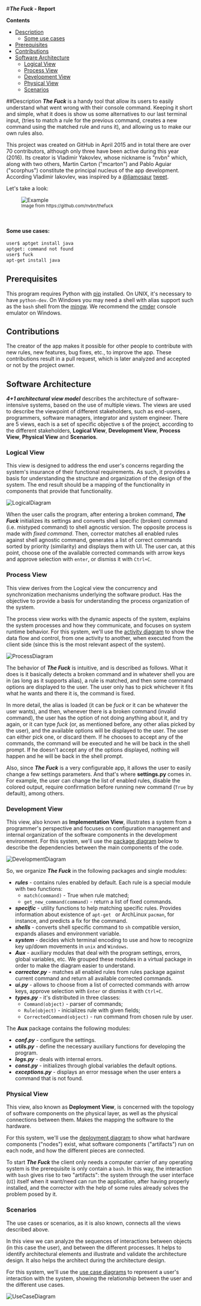 #**_The Fuck_ - Report**


**Contents**
- [Description](#description)
	- [Some use cases](#some-use-cases)
- [Prerequisites](#prerequisites)
- [Contributions](#contributions)
- [Software Architecture](#software-architecture)
	- [Logical View](#logical-view)
	- [Process View](#process-view)
	- [Development View](#development-view)
	- [Physical View](#physical-view)
	- [Scenarios](#scenarios)



##Description
_**The Fuck**_ is a handy tool that allow its users to easily understand what went wrong with their console command. Keeping it short and simple, what it does is show us some alternatives to our last terminal input, (tries to match a rule for the previous command, creates a new command using the matched rule and runs it), and allowing us to make our own rules also.

This project was created on GitHub in April 2015 and in total there are over 70 contributors, although only three have been active during this year (2016). Its creator is Vladimir Yakovlev, whose nickname is "nvbn" which, along with two others, Martin Carton ("mcarton") and Pablo Aguiar ("scorphus") constitute the principal nucleus of the app development. According Vladimir Iakovlev, was inspired by a [@liamosaur](https://twitter.com/liamosaur/) [tweet](https://twitter.com/liamosaur/status/506975850596536320).


Let's take a look:

<figure>
    <img src='https://raw.githubusercontent.com/nvbn/thefuck/master/example.gif' alt='Example' /><br>
  <sup>Image from https://github.com/nvbn/thefuck<sup>
</figure>
<br>

#### Some use cases:
```bash
user$ aptget install java
aptget: command not found
user$ fuck
apt-get install java
```

## Prerequisites
This program requires Python with [pip](https://pypi.python.org/pypi/pip) installed. On UNIX, it's necessary to have `python-dev`. On Windows you may need a shell with alias support such as the `bash` shell from the [mingw](www.mingw.org).
We recommend the [cmder](www.cmder.net) console emulator on Windows.


## Contributions
The creator of the app makes it possible for other people to contribute with new rules, new features, bug fixes, etc., to improve the app. These contributions result in a pull request, which is later analyzed and accepted or not by the project owner.


## Software Architecture
_**4+1 architectural view model**_ describes the architecture of software-intensive systems, based on the use of multiple views. The views are used to describe the viewpoint of different stakeholders, such as end-users, programmers, software managers, integrator and system engineer.
There are 5 views, each is a set of specific objective  s of the project, according to the different stakeholders, **Logical View**, **Development View**, **Process View**, **Physical View** and **Scenarios**.


### Logical View

This view is designed to address the end user's concerns regarding the system's insurance of their functional requirements. As such, it provides a basis for understanding the structure and organization of the design of the system. The end result should be a mapping of the functionality in components that provide that functionality. 

![LogicalDiagram](/ArchSW-docs/Diagrams/logical.png)

When the user calls the program, after entering a broken command, _**The Fuck**_ initializes its settings and converts shell specific (broken) command (i.e. mistyped command) to shell agnostic version. The opposite process is made with _fixed command_.
Then, corrector matches all enabled rules against shell agnostic command, generates a list of correct commands sorted by priority (similarity) and displays them with UI. The user can, at this point, choose one of the available corrected commands with arrow keys and approve selection with `enter`, or dismiss it with `Ctrl+C`.

### Process View

This view derives from the Logical view the concurrency and synchronization mechanisms underlying the software product. Has the objective to provide a basis for understanding the process organization of the system.

The process view works with the dynamic aspects of the system, explains the system processes and how they communicate, and focuses on system runtime behavior. For this system, we'll use the [activity diagram](http://www.agilemodeling.com/artifacts/activityDiagram.htm) to show the data flow and control, from one activity to another, when executed from the client side (since this is the most relevant aspect of the system).

![ProcessDiagram](/ArchSW-docs/Diagrams/process.png)

The behavior of _**The Fuck**_ is intuitive, and is described as follows. What it does is it basically detects a broken command and in whatever shell you are in (as long as it supports alias), a rule is matched, and then some command options are displayed to the user. The user only has to pick whichever it fits what he wants and there it is, the command is fixed.

In more detail, the alias is loaded (it can be _fuck_ or it can be whatever the user wants), and then, whenever there is a broken command (invalid command), the user has the option of not doing anything about it, and try again, or it can type _fuck_  (or, as mentioned before, any other alias picked by the user), and the available options will be displayed to the user. The user can either pick one, or discard them. If he chooses to accept any of the commands, the command will be executed and he will be back in the shell prompt. If he doesn't accept any of the options displayed, nothing will happen and he will be back in the shell prompt.

Also, since _**The Fuck**_ is a very configurable app, it allows the user to easily change a few settings parameters. And that's where **settings.py** comes in. For example, the user can change the list of enabled rules, disable the colored output, require confirmation before running new command (`True` by default), among others. 


### Development View

This view, also known as **Implementation View**, illustrates a system from a programmer's perspective and focuses on configuration management and internal organization of the software components in the development environment. For this system, we'll use the [package diagram](http://www.agilemodeling.com/artifacts/packageDiagram.htm) below to describe the dependencies between the main components of the code.

![DevelopmentDiagram](/ArchSW-docs/Diagrams/PackageDiagram.png)

So, we organize _**The Fuck**_ in the following packages and single modules:
  - **_rules_** - contains rules enabled by default. Each rule is a special module with two functions:
    * `match(command)` - True when rule matched;
    * `get_new_command(command)` - return a list of fixed commands.
  - **_specific_** - utility functions to help matching specific rules. Provides information about existence of `apt-get ` or ArchLinux `pacman`, for instance, and predicts a fix for the command.
  - **_shells_** - converts shell specific command to `sh` compatible version, expands aliases and environment variable.
  - **_system_** - decides which terminal encoding to use and how to recognize key up/down movements in `unix` and `Windows`.
  - **_Aux_** - auxiliary modules that deal with the program settings, errors, global variables, etc. We grouped these modules in a virtual package in order to make the diagram easier to understand.
  - **_corrector.py_** - matches all enabled rules from rules package against current command and return all available corrected commands. 
  - **_ui.py_** - allows to choose from a list of corrected commands with arrow keys, approve selection with `Enter` or dismiss it with `Ctrl+C`. 
  - **_types.py_** - it's distributed in three classes:
    * `Command(object)` - parser of commands;
    * `Rule(object)` - inicializes rule with given fields;
    * `CorrectedCommand(object)` - run command from chosen rule by user.

The **Aux** package contains the following modules:
  - **_conf.py_** - configure the settings.
  - **_utils.py_** - define the necessary auxiliary functions for developing the program.
  - **_logs.py_** - deals with internal errors.
  - **_const.py_** - initializes through global variables the default options.
  - **_exceptions.py_** - displays an error message when the user enters a command that is not found.


### Physical View

This view, also known as **Deployment View**, is concerned with the topology of software components on the physical layer, as well as the physical connections between them. Makes the mapping the software to the hardware.

For this system, we'll use the [deployment diagram](http://www.agilemodeling.com/artifacts/deploymentDiagram.htm) to show what hardware components ("nodes") exist, what software components ("artifacts") run on each node, and how the different pieces are connected.


To start _**The Fuck**_ the client only needs a computer carrier of any operating system is the prerequisite is only contain a `bash`. In this way, the interaction with `bash` gives rise to two "artifacts": the system through the user interface (`UI`) itself when it want/need can run the application, after having properly installed, and the corrector with the help of some rules already solves the problem posed by it.


### Scenarios

The use cases or scenarios, as it is also known, connects all the views described above.

In this view we can analyze the sequences of interactions between objects (in this case the user), and between the different processes. It helps to identify architectural elements and illustrate and validate the architecture design. It also helps the architect during the architecture design.

For this system, we'll use the [use case diagrams](http://www.agilemodeling.com/artifacts/useCaseDiagram.htm) to represent a user's interaction with the system, showing the relationship between the user and the different use cases.

![UseCaseDiagram](/ArchSW-docs/Diagrams/usecase.png)
